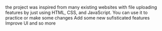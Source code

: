 the project was inspired from many existing websites 
with file uploading features by just using HTML, CSS, 
and JavaScript. You can use it to practice or make some changes
Add some new sufisticated features
Improve UI and so more
